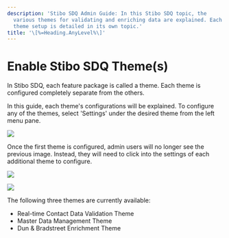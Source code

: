 ```yaml
---
description: 'Stibo SDQ Admin Guide: In this Stibo SDQ topic, the
  various themes for validating and enriching data are explained. Each
  theme setup is detailed in its own topic.'
title: '\[%=Heading.AnyLevel%\]'
---
```


Enable Stibo SDQ Theme(s)
=========================

In Stibo SDQ, each feature package is called a theme. Each theme is
configured completely separate from the others.

In this guide, each theme\'s configurations will be explained. To
configure any of the themes, select \'Settings\' under the desired theme
from the left menu pane.

![](../../../../Resources/Images/CMDM/AdminGuide/ThemeOptions-Reduced.png)

Once the first theme is configured, admin users will no longer see the
previous image. Instead, they will need to click into the settings of
each additional theme to configure.

![](../../../../Resources/Images/CMDM/AdminGuide/Settings.png)

![](../../../../Resources/Images/CMDM/AdminGuide/ThemeOptions.png)

The following three themes are currently available:

-   Real-time Contact Data Validation Theme
-   Master Data Management Theme
-   Dun & Bradstreet Enrichment Theme
